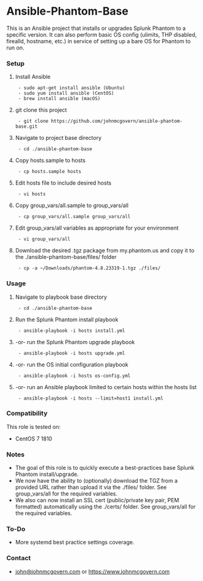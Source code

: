 # Ansible-Phantom-Base

This is an Ansible project that installs or upgrades Splunk Phantom to a specific version. It can also perform basic OS config (ulimits, THP disabled, firealld, hostname, etc.) in service of setting up a bare OS for Phantom to run on.


### Setup

1. Install Ansible
 
		- sudo apt-get install ansible (Ubuntu) 
		- sudo yum install ansible (CentOS)
		- brew install ansible (macOS)

2. git clone this project

		- git clone https://github.com/johnmcgovern/ansible-phantom-base.git	
	
3. Navigate to project base directory

		- cd ./ansible-phantom-base		

4. Copy hosts.sample to hosts

		- cp hosts.sample hosts

5. Edit hosts file to include desired hosts

		- vi hosts
	
6. Copy group_vars/all.sample to group_vars/all

		- cp group_vars/all.sample group_vars/all

7. Edit group_vars/all variables as appropriate for your environment

		- vi group_vars/all

8. Download the desired .tgz package from my.phantom.us and copy it to the ./ansible-phantom-base/files/ folder

		- cp -a ~/Downloads/phantom-4.8.23319-1.tgz ./files/	


### Usage
	
1. Navigate to playbook base directory

		- cd ./ansible-phantom-base
	
2. Run the Splunk Phantom install playbook

		- ansible-playbook -i hosts install.yml

3. -or- run the Splunk Phantom upgrade playbook

		- ansible-playbook -i hosts upgrade.yml

4. -or- run the OS initial configuration playbook

		- ansible-playbook -i hosts os-config.yml

5. -or- run an Ansible playbook limited to certain hosts within the hosts list

		- ansible-playbook -i hosts --limit=host1 install.yml


### Compatibility

This role is tested on:

- CentOS 7 1810


### Notes

- The goal of this role is to quickly execute a best-practices base Splunk Phantom install/upgrade.
- We now have the ability to (optionally) download the TGZ from a provided URL rather than upload it via the ./files/ folder. See group_vars/all for the required variables.
- We also can now install an SSL cert (public/private key pair, PEM formatted) automatically using the ./certs/ folder. See group_vars/all for the required variables.


### To-Do

- More systemd best practice settings coverage.


### Contact

- john@johnmcgovern.com or https://www.johnmcgovern.com
